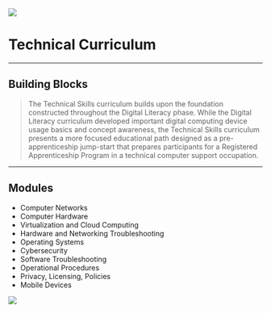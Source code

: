 <img src="../img/network.jpg">

# Technical Curriculum
---

## Building Blocks

> The Technical Skills curriculum builds upon the foundation constructed throughout the Digital Literacy phase. While the Digital Literacy curriculum developed important digital computing device usage basics and concept awareness, the Technical Skills curriculum presents a more focused educational path designed as a pre-apprenticeship jump-start that prepares participants for a Registered Apprenticeship Program in a technical computer support occupation.   

---
## Modules

- Computer Networks
- Computer Hardware
- Virtualization and Cloud Computing
- Hardware and Networking Troubleshooting
- Operating Systems
- Cybersecurity
- Software Troubleshooting
- Operational Procedures
- Privacy, Licensing, Policies
- Mobile Devices

<img src="../img/circuit_board.png">



